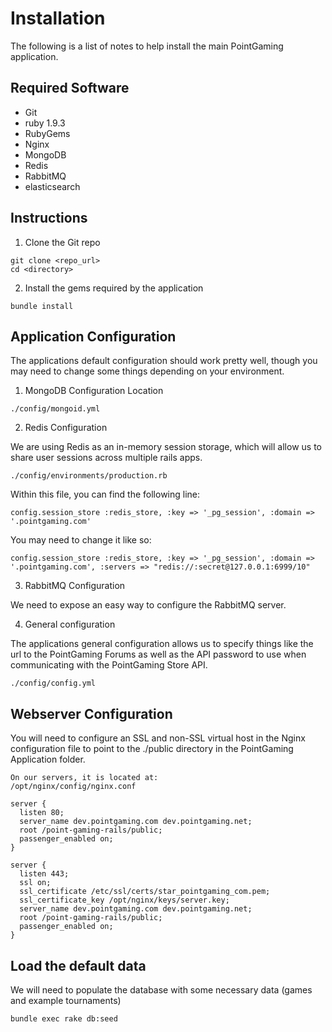 # Installation

The following is a list of notes to help install the main PointGaming application.

## Required Software

* Git
* ruby 1.9.3
* RubyGems
* Nginx
* MongoDB
* Redis
* RabbitMQ
* elasticsearch

## Instructions

1. Clone the Git repo

```shell
git clone <repo_url>
cd <directory>
```

2. Install the gems required by the application

```shell
bundle install
```

## Application Configuration

The applications default configuration should work pretty well, though you may need to change some things depending on your environment.

1. MongoDB Configuration Location

```shell
./config/mongoid.yml
```

2. Redis Configuration

We are using Redis as an in-memory session storage, which will allow us to share user sessions across multiple rails apps.

```shell
./config/environments/production.rb
```

Within this file, you can find the following line:

```shell
config.session_store :redis_store, :key => '_pg_session', :domain => '.pointgaming.com'
```

You may need to change it like so:

```shell
config.session_store :redis_store, :key => '_pg_session', :domain => '.pointgaming.com', :servers => "redis://:secret@127.0.0.1:6999/10"
```

3. RabbitMQ Configuration

We need to expose an easy way to configure the RabbitMQ server.

4. General configuration

The applications general configuration allows us to specify things like the url to the PointGaming Forums as well as the API password to use when communicating with the PointGaming Store API.

```shell
./config/config.yml
```

## Webserver Configuration

You will need to configure an SSL and non-SSL virtual host in the Nginx configuration file to point to the ./public directory in the PointGaming Application folder.

```shell
On our servers, it is located at:
/opt/nginx/config/nginx.conf
```

```shell
server {
  listen 80;
  server_name dev.pointgaming.com dev.pointgaming.net;
  root /point-gaming-rails/public;
  passenger_enabled on;
}

server {
  listen 443;
  ssl on;
  ssl_certificate /etc/ssl/certs/star_pointgaming_com.pem;
  ssl_certificate_key /opt/nginx/keys/server.key;
  server_name dev.pointgaming.com dev.pointgaming.net;
  root /point-gaming-rails/public;
  passenger_enabled on;
}
```

## Load the default data

We will need to populate the database with some necessary data (games and example tournaments)

```shell
bundle exec rake db:seed
```
